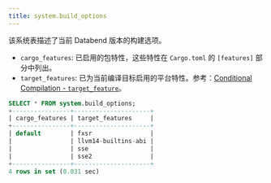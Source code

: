 ```yaml
---
title: system.build_options
---
```


该系统表描述了当前 Databend 版本的构建选项。

- `cargo_features`: 已启用的包特性，这些特性在 `Cargo.toml` 的 `[features]` 部分中列出。
- `target_features`: 已为当前编译目标启用的平台特性。参考：[Conditional Compilation - `target_feature`](https://doc.rust-lang.org/reference/conditional_compilation.html#target_feature)。

```sql
SELECT * FROM system.build_options;
+----------------+---------------------+
| cargo_features | target_features     |
+----------------+---------------------+
| default        | fxsr                |
|                | llvm14-builtins-abi |
|                | sse                 |
|                | sse2                |
+----------------+---------------------+
4 rows in set (0.031 sec)
```